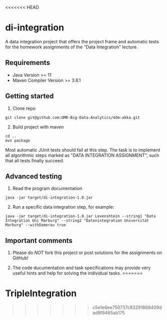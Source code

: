 <<<<<<< HEAD
# di-integration
A data integration project that offers the project frame and automatic tests for the homework assignments of the "Data Integration" lecture.

## Requirements
- Java Version >= 11
- Maven Compiler Version >= 3.8.1

## Getting started
1. Clone repo
  ```
  git clone git@github.com:UMR-Big-Data-Analytics/ddm-akka.git
  ```

2. Build project with maven
  ```
  cd ..
  mvn package
  ```

Most automatic JUnit tests should fail at this step. The task is to implement all algorithmic steps marked as "DATA INTEGRATION ASSIGNMENT", such that all tests finally succeed.

## Advanced testing

1. Read the program documentation
  ```
  java -jar target/di-integration-1.0.jar
  ```

2. Run a specific data integration step, for example:
  ```
  java -jar target/di-integration-1.0.jar Levenshtein --string1 "Data Integration Uni Marburg" --string2 "Datenintegration Universität Marburg" --withDamerau true
  ```

## Important comments

1. Please do *NOT* fork this project or post solutions for the assignments on GitHub!

2. The code ducumentation and task specifications may provide very useful hints and help for solving the individual tasks.
=======
# TripleIntegration
>>>>>>> c5e1e6ee750737c83291868409dad8f9465ab175
